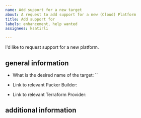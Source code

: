 ```yaml
---
name: Add support for a new target
about: A request to add support for a new (Cloud) Platform
title: Add support for
labels: enhancement, help wanted
assignees: ksatirli

---
```


I'd like to request support for a new platform.

## general information

<!-- What is the name you expect this target to be available under?  -->
<!-- This name cannot be identical to an already existing target.    -->
<!-- We may change this to fit the overall goals of this repository. -->

* What is the desired name of the target: ``

<!-- Find the relevant Packer Builder here: http://hashi.co/builders -->

* Link to relevant Packer Builder:

<!-- Find the relevant Terraform Provider here: http://hashi.co/registry -->
<!-- We prefer Official and Verified Providers                           -->

* Link to relevant Terraform Provider:

## additional information

<!-- Use this part of the Issue to share any additional information     -->
<!-- you have, such as use-cases, considerations, limitations and       -->
<!-- any caveats that come to mind. These details help us when triaging -->
